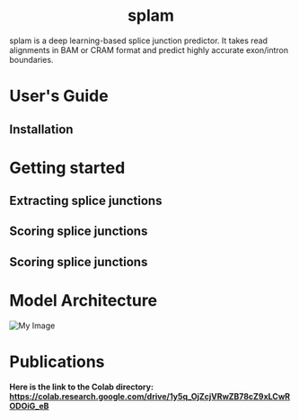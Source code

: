 <h1 align="center">splam</h1>
splam is a deep learning-based splice junction predictor. It takes read alignments in BAM or CRAM format and predict highly accurate exon/intron boundaries.


<!-- 
# Table of Contents
- [Table of Contents](#table-of-contents)
- [User's Guide](#users-guide)
  - [Installation](#installation)
- [Model Architecture](#model-architecture) -->

# <a name="uguide"></a>User's Guide 

## <a name="installation"></a>Installation


# <a name="getting_started"></a>Getting started

## <a name="junction_extract"></a>Extracting splice junctions

## <a name="junction_extract"></a>Scoring splice junctions 

## <a name="junction_extract"></a>Scoring splice junctions 


# <a name="m_architecture"></a>Model Architecture
![My Image](https://github.com/Kuanhao-Chao/SPLAM/splam_architecture.png)


# <a name="installation"></a>Publications


**Here is the link to the Colab directory: https://colab.research.google.com/drive/1y5q_OjZcjVRwZB78cZ9xLCwRODOiG_eB**